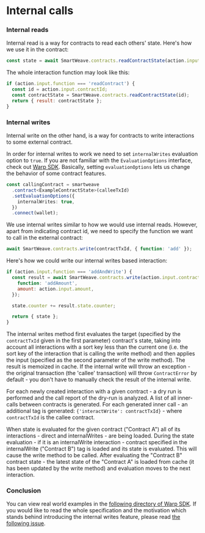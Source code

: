 
# Internal calls

### Internal reads

Internal read is a way for contracts to read each others' state. Here's how we use it in the contract:

```js
const state = await SmartWeave.contracts.readContractState(action.input.contractId);
```

The whole interaction function may look like this:

```js
if (action.input.function === 'readContract') {
  const id = action.input.contractId;
  const contractState = SmartWeave.contracts.readContractState(id);
  return { result: contractState };
}
```

### Internal writes

Internal write on the other hand, is a way for contracts to write interactions to some external contract.

In order for internal writes to work we need to set `internalWrites` evaluation option to `true`.
If you are not familiar with the `EvaluationOptions` interface, check out [Warp SDK](https://github.com/warp-contracts/warp/blob/main/src/core/modules/StateEvaluator.ts#L123).
Basically, setting `evaluationOptions` lets us change the behavior of some contract features.

```ts
const callingContract = smartweave
  .contract<ExampleContractState>(calleeTxId)
  .setEvaluationOptions({
    internalWrites: true,
  })
  .connect(wallet);
```

We use internal writes similar to how we would use internal reads. However, apart from indicating contract id, we need to specify the function we want to call in the external contract:

```js
await SmartWeave.contracts.write(contractTxId, { function: 'add' });
```

Here's how we could write our internal writes based interaction:

```js
if (action.input.function === 'addAndWrite') {
  const result = await SmartWeave.contracts.write(action.input.contractId, {
    function: 'addAmount',
    amount: action.input.amount,
  });

  state.counter += result.state.counter;

  return { state };
}
```

The internal writes method first evaluates the target (specified by the `contractTxId` given in the first parameter) contract's state, taking into account all interactions with a sort key less than the current one (i.e. the sort key of the interaction that is calling the write method) and then applies the input (specified as the second parameter of the write method).
The result is memoized in cache.
If the internal write will throw an exception - the original transaction (the 'callee' transaction) will throw `ContractError` by default -
you don't have to manually check the result of the internal write.


For each newly created interaction with a given contract - a dry run is performed and the call report of the dry-run is analyzed.
A list of all inner-calls between contracts is generated.
For each generated inner call - an additional tag is generated: `{'interactWrite': contractTxId}` - where `contractTxId` is the callee contract.

When state is evaluated for the given contract ("Contract A") all of its interactions - direct and internalWrites - are being loaded.
During the state evaluation - if it is an internalWrite interaction - contract specified in the internalWrite ("Contract B") tag is loaded and its state is evaluated.
This will cause the write method to be called.
After evaluating the "Contract B" contract state - the latest state of the "Contract A" is loaded from cache (it has been updated by the write method) and evaluation moves to the next interaction.

### Conclusion

You can view real world examples in the [following directory of Warp SDK](https://github.com/warp-contracts/warp/tree/main/src/__tests__/integration/internal-writes). If you would like to read the whole specification and the motivation which stands behind introducing the internal writes feature, please read [the following issue](https://github.com/warp-contracts/warp/issues/37).
